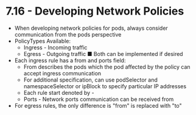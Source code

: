 # 7.16 - Developing Network Policies

- When developing network policies for pods, always consider communication from
the pods perspective
- PolicyTypes Available:
  - Ingress - Incoming traffic
  - Egress - Outgoing traffic
■ Both can be implemented if desired
- Each ingress rule has a from and ports field:
  - From describes the pods which the pod affected by the policy can accept
ingress communication
  - For additional specification, can use podSelector and namespaceSelector or ipBlock to specify particular IP addresses
  - Each rule start denoted by -
  - Ports - Network ports communication can be received from
- For egress rules, the only difference is "from" is replaced with "to"